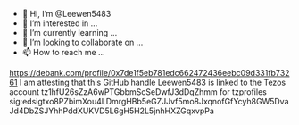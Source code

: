 - 👋 Hi, I’m @Leewen5483
- 👀 I’m interested in ...
- 🌱 I’m currently learning ...
- 💞️ I’m looking to collaborate on ...
- 📫 How to reach me ...

<!---
Leewen5483/Leewen5483 is a ✨ special ✨ repository because its `README.md` (this file) appears on your GitHub profile.
You can click the Preview link to take a look at your changes.
--->
https://debank.com/profile/0x7de1f5eb781edc662472436eebc09d331fb73261
I am attesting that this GitHub handle Leewen5483 is linked to the Tezos account tz1hfU26sZzA6wPTGbbmScSeDwfJ3dDqZhmm for tzprofiles
sig:edsigtxo8PZbimXou4LDmrgHBb5eGZJJvf5mo8JxqnofGfYcyh8GW5DvaJd4DbZSJYhhPddXUKVD5L6gH5H2L5jnhHXZGqxvpPa
